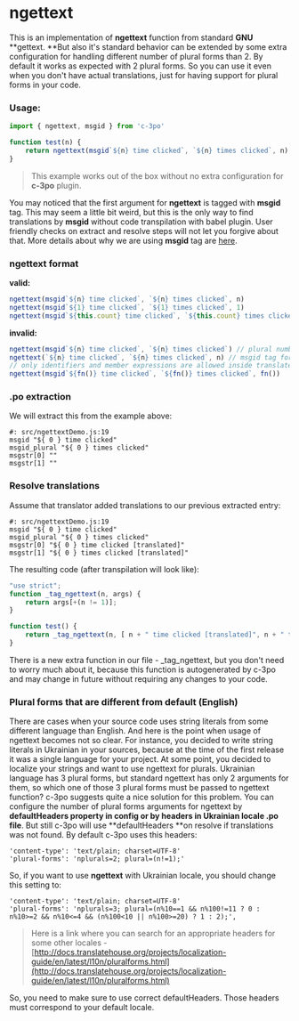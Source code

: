 # ngettext

This is an implementation of **ngettext** function from standard **GNU** **gettext. **But also it's standard behavior can be extended by some extra configuration for handling different number of plural forms than 2. By default it works as expected with 2 plural forms. So you can use it even when you don't have actual translations, just for having support for plural forms in your code.

### Usage:

```js
import { ngettext, msgid } from 'c-3po'

function test(n) {
    return ngettext(msgid`${n} time clicked`, `${n} times clicked`, n)
}
```

> This example works out of the box without no extra configuration for **c-3po** plugin.

You may noticed that the first argument for **ngettext** is tagged with **msgid** tag. 
This may seem a little bit weird, but this is the only way to find translations by **msgid** without code transpilation with babel plugin. 
User friendly checks on extract and resolve steps will not let you forgive about that.
More details about why we are using **msgid** tag are [here](why-use-msgid-for-ngettext.md).

### ngettext format

**valid:**

```js
ngettext(msgid`${n} time clicked`, `${n} times clicked`, n)
ngettext(msgid`${1} time clicked`, `${1} times clicked`, 1)
ngettext(msgid`${this.count} time clicked`, `${this.count} times clicked`, this.count)
```

**invalid:**

```js
ngettext(msgid`${n} time clicked`, `${n} times clicked`) // plural number argument is missing
ngettext(`${n} time clicked`, `${n} times clicked`, n) // msgid tag for the first argument is missing
// only identifiers and member expressions are allowed inside translated templates.
ngettext(msgid`${fn()} time clicked`, `${fn()} times clicked`, fn())
```

### .po extraction

We will extract this from the example above:

```
#: src/ngettextDemo.js:19
msgid "${ 0 } time clicked"
msgid_plural "${ 0 } times clicked"
msgstr[0] ""
msgstr[1] ""
```

### Resolve translations

Assume that translator added translations to our previous extracted entry:

```
#: src/ngettextDemo.js:19
msgid "${ 0 } time clicked"
msgid_plural "${ 0 } times clicked"
msgstr[0] "${ 0 } time clicked [translated]"
msgstr[1] "${ 0 } times clicked [translated]"
```

The resulting code \(after transpilation will look like\):

```js
"use strict";
function _tag_ngettext(n, args) { 
    return args[+(n != 1)];
}

function test() {
    return _tag_ngettext(n, [ n + " time clicked [translated]", n + " times clicked [translated]" ]));
}
```

There is a new extra function in our file - \_tag\_ngettext, but you don't need to worry much about it, because this function is autogenerated by c-3po and may change in future without requiring any changes to your code.

### Plural forms that are different from default \(English\)

There are cases when your source code uses string literals from some different language than English. And here is the point when usage of ngettext becomes not so clear. For instance, you decided to write string literals in Ukrainian in your sources, because at the time of the first release it was a single language for your project. At some point, you decided to localize your strings and want to use ngettext for plurals. Ukrainian language has 3 plural forms, but standard ngettext has only 2 arguments for them, so which one of those 3 plural forms must be passed to ngettext function? c-3po suggests quite a nice solution for this problem. You can configure the number of plural forms arguments for ngettext by **defaultHeaders **property in config or by headers in Ukrainian** locale .po file**. But still c-3po will use **defaultHeaders **on resolve if translations was not found. By default c-3po uses this headers:

```
'content-type': 'text/plain; charset=UTF-8'
'plural-forms': 'nplurals=2; plural=(n!=1);'
```

So, if you want to use **ngettext** with Ukrainian locale, you should change this setting to:

```
'content-type': 'text/plain; charset=UTF-8'
'plural-forms': 'nplurals=3; plural=(n%10==1 && n%100!=11 ? 0 : n%10>=2 && n%10<=4 && (n%100<10 || n%100>=20) ? 1 : 2);',
```

> Here is a link where you can search for an appropriate headers for some other locales - [http://docs.translatehouse.org/projects/localization-guide/en/latest/l10n/pluralforms.html](http://docs.translatehouse.org/projects/localization-guide/en/latest/l10n/pluralforms.html)

So, you need to make sure to use correct defaultHeaders. Those headers must correspond to your default locale.

